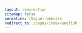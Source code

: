 ```yaml
---
layout: redirection
sitemap: false
permalink: /Signet-website
redirect_to: /pages/index/english
---
```

